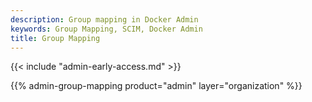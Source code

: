 ```yaml
---
description: Group mapping in Docker Admin
keywords: Group Mapping, SCIM, Docker Admin
title: Group Mapping
---
```


{{< include "admin-early-access.md" >}}

{{% admin-group-mapping product="admin" layer="organization" %}}
